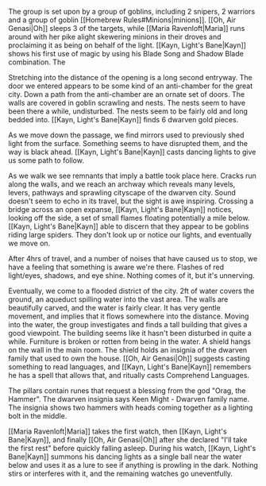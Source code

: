 The group is set upon by a group of goblins, including 2 snipers, 2 warriors and a group of goblin [[Homebrew Rules#Minions|minions]]. [[Oh, Air Genasi|Oh]] sleeps 3 of the targets, while [[Maria Ravenloft|Maria]] runs around with her pike alight skewering minions in their droves and proclaiming it as being on behalf of the light. [[Kayn, Light's Bane|Kayn]] shows his first use of magic by using his Blade Song and Shadow Blade combination. The 

Stretching into the distance of the opening is a long second entryway. The door we entered appears to be some kind of an anti-chamber for the great city. Down a path from the anti-chamber are an ornate set of doors. The walls are covered in goblin scrawling and nests. The nests seem to have been there a while, undisturbed. The nests seem to be fairly old and long bedded into. [[Kayn, Light's Bane|Kayn]] finds 6 dwarven gold pieces.

As we move down the passage, we find mirrors used to previously shed light from the surface. Something seems to have disrupted them, and the way is black ahead. [[Kayn, Light's Bane|Kayn]] casts dancing lights to give us some path to follow.

As we walk we see remnants that imply a battle took place here. Cracks run along the walls, and we reach an archway which reveals many levels, levers, pathways and sprawling cityscape of the dwarven city. Sound doesn't seem to echo in its travel, but the sight is awe inspiring. Crossing a bridge across an open expanse, [[Kayn, Light's Bane|Kayn]] notices, looking off the side, a set of small flames floating potentially a mile below. [[Kayn, Light's Bane|Kayn]] able to discern that they appear to be goblins riding large spiders. They don't look up or notice our lights, and eventually we move on.

After 4hrs of travel, and a number of noises that have caused us to stop, we have a feeling that something is aware we're there. Flashes of red light/eyes, shadows, and eye shine. Nothing comes of it, but it's unnerving.

Eventually, we come to a flooded district of the city. 2ft of water covers the ground, an aqueduct spilling water into the vast area. The walls are beautifully carved, and the water is fairly clear. It has very gentle movement, and implies that it flows somewhere into the distance. Moving into the water, the group investigates and finds a tall building that gives a good viewpoint. The building seems like it hasn't been disturbed in quite a while. Furniture is broken or rotten from being in the water. A shield hangs on the wall in the main room. The shield holds an insignia of the dwarven family that used to own the house. [[Oh, Air Genasi|Oh]] suggests casting something to read languages, and [[Kayn, Light's Bane|Kayn]] remembers he has a spell that allows that, and ritually casts Comprehend Languages.

The pillars contain runes that request a blessing from the god "Orag, the Hammer". The dwarven insignia says Keen Might - Dwarven family name. The insignia shows two hammers with heads coming together as a lighting bolt in the middle.

[[Maria Ravenloft|Maria]] takes the first watch, then [[Kayn, Light's Bane|Kayn]], and finally [[Oh, Air Genasi|Oh]] after she declared "I'll take the first rest" before quickly falling asleep. During his watch, [[Kayn, Light's Bane|Kayn]] summons his dancing lights as a single ball near the water below and uses it as a lure to see if anything is prowling in the dark. Nothing stirs or interferes with it, and the remaining watches go uneventfully.